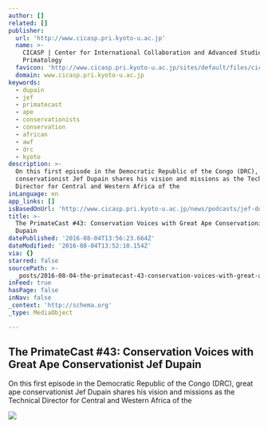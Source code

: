 ```yaml
---
author: []
related: []
publisher:
  url: 'http://www.cicasp.pri.kyoto-u.ac.jp'
  name: >-
    CICASP | Center for International Collaboration and Advanced Studies in
    Primatology
  favicon: 'http://www.cicasp.pri.kyoto-u.ac.jp/sites/default/files/cicasp_favicon.ico'
  domain: www.cicasp.pri.kyoto-u.ac.jp
keywords:
  - dupain
  - jef
  - primatecast
  - ape
  - conservationists
  - conservation
  - african
  - awf
  - drc
  - kyoto
description: >-
  On this first episode in the Democratic Republic of the Congo (DRC), great ape
  conservationist Jef Dupain shares his vision and missions as the Technical
  Director for Central and Western Africa of the
inLanguage: en
app_links: []
isBasedOnUrl: 'http://www.cicasp.pri.kyoto-u.ac.jp/news/podcasts/jef-dupain'
title: >-
  The PrimateCast #43: Conservation Voices with Great Ape Conservationist Jef
  Dupain
datePublished: '2016-08-04T13:56:23.664Z'
dateModified: '2016-08-04T13:52:10.154Z'
via: {}
starred: false
sourcePath: >-
  _posts/2016-08-04-the-primatecast-43-conservation-voices-with-great-ape-cons.md
inFeed: true
hasPage: false
inNav: false
_context: 'http://schema.org'
_type: MediaObject

---
```

<article style=""><h1>The PrimateCast #43: Conservation Voices with Great Ape Conservationist Jef Dupain</h1><p>On this first episode in the Democratic Republic of the Congo (DRC), great ape conservationist Jef Dupain shares his vision and missions as the Technical Director for Central and Western Africa of the</p><img src="http://www.cicasp.pri.kyoto-u.ac.jp/sites/default/files/news/jef_dupain-jef_dupain.jpg" /></article>